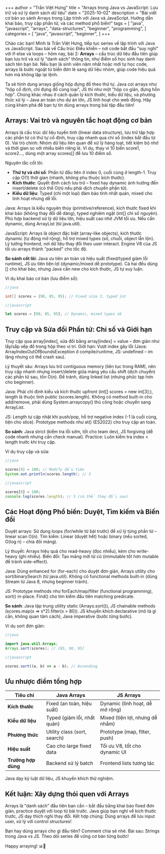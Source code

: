+++
author = "Trần Việt Hưng"
title = "Arrays trong Java vs JavaScript: Lưu trữ và xử lý danh sách dữ liệu"
date = "2025-10-02"
description = "Bài viết cơ bản so sánh Arrays trong Lập trình với Java và JavaScript. Hướng dẫn khai báo, truy cập phần tử, và các method phổ biến!"
tags = [
    "java",
    "javascript",
    "arrays",
    "data-structures",
    "beginner",
    "programming",
]
categories = [
    "java",
    "javascript",
    "beginner",
]
+++

Chào các bạn! Mình là Trần Việt Hưng, tiếp tục series về lập trình với Java vs JavaScript. Sau bài về Cấu trúc Điều khiển – nơi code bắt đầu "suy nghĩ" với if-else và loops – hôm nay, bài 2: **Arrays** – cấu trúc dữ liệu đầu tiên giúp bạn lưu trữ và xử lý "danh sách" thông tin, như điểm số học sinh hay danh sách tên bạn bè. Nếu bạn là sinh viên năm nhất hoặc mới tự học code, arrays là bước ngoặt từ biến đơn lẻ sang dữ liệu nhóm, giúp code hiệu quả hơn mà không lặp lại lệnh.

Ta sẽ hình dung arrays giống hộp đựng đồ theo thứ tự. Java coi arrays như "hộp cố định, chỉ đựng đồ cùng loại", JS thì như một "hộp co giãn, đựng hỗn hợp". Chúng khác nhau ở cách quản lý kích thước, kiểu dữ liệu, và phương thức xử lý – Java an toàn cho dự án lớn, JS linh hoạt cho web động. Hãy cùng khám phá để bạn tự tin dùng arrays trong bài tập đầu tiên!

## Arrays: Vai trò và nguyên tắc hoạt động cơ bản

Arrays là cấu trúc dữ liệu tuyến tính (linear data structure), lưu trữ tập hợp các phần tử có thứ tự cố định, truy cập nhanh qua chỉ số (index bắt đầu từ 0). Vai trò chính: Nhóm dữ liệu liên quan để xử lý hàng loạt, tiết kiệm bộ nhớ và thời gian so với nhiều biến riêng lẻ. Ví dụ, thay vì 10 biến score1, score2..., dùng một array scores[] để lưu 10 điểm số.

Nguyên tắc cốt lõi: 
- **Thứ tự và chỉ số**: Phần tử đầu tiên ở index 0, cuối cùng ở length-1. Truy cập O(1) thời gian (nhanh, không phụ thuộc kích thước).
- **Kích thước**: Quyết định cách lưu trữ – fixed hay dynamic ảnh hưởng đến insert/delete (có thể O(n) nếu phải dịch chuyển phần tử).
- **Kiểu dữ liệu**: Typed (chỉ một loại) đảm bảo tính nhất quán, mixed cho linh hoạt nhưng dễ lỗi.

Java: Arrays là kiểu nguyên thủy (primitive/reference), kích thước fixed khi khai báo (không thay đổi dễ dàng), typed nghiêm ngặt (int[] chỉ số nguyên). Phù hợp backend xử lý dữ liệu lớn, hiệu suất cao nhờ JVM tối ưu. Nếu cần dynamic, dùng ArrayList (từ java.util).

JavaScript: Arrays là object đặc biệt (array-like objects), kích thước dynamic (tự động mở rộng), hỗ trợ mixed types (số, chuỗi, object lẫn lộn). Lý tưởng frontend, nơi dữ liệu thay đổi theo user interact. Engine V8 của JS tối ưu arrays thành "packed" cho tốc độ.

**So sánh cốt lõi**: Java ưu tiên an toàn và hiệu suất (fixed/typed giảm lỗi runtime), JS ưu tiên tiện lợi (dynamic/mixed dễ prototype). Cả hai đều dùng [] cho khai báo, nhưng Java cần new cho kích thước, JS tự suy luận.

Ví dụ khai báo cơ bản (lưu điểm số):
```java
//java

int[] scores = {90, 85, 95}; // Fixed size 3, typed int
```

```javascript
//javascript

let scores = [90, 85, 95]; // Dynamic, mixed types ok
```

## Truy cập và Sửa đổi Phần tử: Chỉ số và Giới hạn

Truy cập qua array[index], sửa đổi bằng array[index] = value – đơn giản như lấy/sắp xếp đồ trong hộp theo vị trí. Giới hạn: Vượt index gây lỗi (Java: ArrayIndexOutOfBoundsException ở compile/runtime, JS: undefined – im lặng nhưng có thể crash sau).

Lý thuyết sâu: Arrays lưu trữ contiguous memory (liên tục trong RAM), nên truy cập nhanh nhưng insert/delete giữa mảng yêu cầu shift (dịch chuyển) các phần tử sau, tốn O(n). Để tránh, dùng linked list (nhưng phức tạp hơn cho beginner).

Java: Phải chỉ định kiểu và kích thước upfront (int[] scores = new int[3];), length là thuộc tính public (scores.length). Không có method built-in cho add/remove, phải dùng System.arraycopy() thủ công hoặc chuyển sang ArrayList.

JS: Length tự cập nhật khi push/pop, hỗ trợ negative index (-1 là cuối cùng, tiện cho slice). Prototype methods như at() (ES2022) cho truy cập an toàn.

**So sánh**: Java strict (kiểm tra lỗi sớm, tốt cho team dev), JS forgiving (dễ code nhanh nhưng cần check manual). Practice: Luôn kiểm tra index < length trước khi truy cập.

Ví dụ truy cập và sửa:
```java
//java

scores[0] = 100; // Modify đầu tiên
System.out.println(scores.length); // 3
```

```javascript
//javascript

scores[0] = 100;
console.log(scores.length); // 3 (có thể thay đổi sau)
```

## Các Hoạt động Phổ biến: Duyệt, Tìm kiếm và Biến đổi

Duyệt arrays: Sử dụng loops (for/while từ bài trước) để xử lý từng phần tử – linear scan O(n). Tìm kiếm: Linear (duyệt hết) hoặc binary (nếu sorted, O(log n) – chia đôi mảng).

Lý thuyết: Arrays hiệu quả cho read-heavy (đọc nhiều), kém cho write-heavy (ghi nhiều). Biến đổi: Tạo mảng mới từ cũ (immutable tốt hơn mutable để tránh side-effect).

Java: Dùng enhanced for (for-each) cho duyệt đơn giản, Arrays utility cho sort/binarySearch (từ java.util). Không có functional methods built-in (dùng Stream từ Java 8, nhưng beginner tránh).

JS: Prototype methods như forEach/map/filter (functional programming), sort() in-place. Find() cho tìm kiếm đầu tiên matching predicate.

**So sánh**: Java tập trung utility static (Arrays.sort()), JS chainable methods (scores.map(x => x*2).filter(x > 80)). JS khuyến khích declarative (mô tả gì cần, không quan tâm cách), Java imperative (bước từng bước).

Ví dụ sort đơn giản:
```java
//java

import java.util.Arrays;
Arrays.sort(scores); // [85, 90, 95]
```

```javascript
//javascript

scores.sort((a, b) => a - b); // Ascending
```

## Ưu nhược điểm tổng hợp

| Tiêu chí          | Java Arrays                   | JS Arrays                    |
|-------------------|-------------------------------|------------------------------|
| **Kích thước**   | Fixed (an toàn, hiệu suất)   | Dynamic (linh hoạt, dễ mở rộng) |
| **Kiểu dữ liệu** | Typed (giảm lỗi, nhất quán)  | Mixed (tiện lợi, nhưng dễ nhầm) |
| **Phương thức**  | Utility class (sort, search) | Prototype (map, filter, push) |
| **Hiệu suất**    | Cao cho large fixed data     | Tối ưu V8, tốt cho dynamic UI |
| **Trường hợp dùng** | Backend xử lý batch          | Frontend lists tương tác     |

Java dạy kỷ luật dữ liệu, JS khuyến khích thử nghiệm.

## Kết luận: Xây dựng thói quen với Arrays

Arrays là "danh sách" đầu tiên bạn cần – bắt đầu bằng khai báo fixed đơn giản, practice duyệt với loop từ bài trước. Java giúp bạn nghĩ về kích thước trước, JS dạy thích nghi thay đổi. Kết hợp chúng: Dùng arrays để lưu input user, xử lý với control structures!

Bạn hay dùng arrays cho gì đầu tiên? Comment chia sẻ nhé. Bài sau: Strings trong Java vs JS. Theo dõi series để vững cơ bản từng bước!

Happy arraying! 📊🔢

<!--more-->